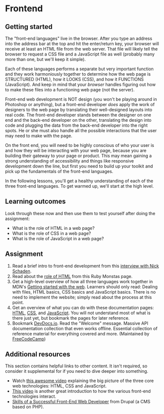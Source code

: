 # Frontend

## Getting started

The "front-end languages" live in the browser. After you type an address into the address bar at the top and hit the enter/return key, your browser will receive at least an HTML file from the web server. That file will likely tell the browser to request a CSS file and a JavaScript file as well \(probably many more than one, but we'll keep it simple\).

Each of these languages performs a separate but very important function and they work harmoniously together to determine how the web page is STRUCTURED \(HTML\), how it LOOKS \(CSS\), and how it FUNCTIONS \(JavaScript\). And keep in mind that your _browser_ handles figuring out how to make these files into a functioning web page \(not the server\).

Front-end web development is NOT design \(you won't be playing around in Photoshop or anything\), but a front-end developer _does_ apply the work of designers to the web page by translating their well-designed layouts into real code. The front-end developer stands between the designer on one end and the back-end developer on the other, translating the design into code and plugging the data from the back-end developer into the right spots. He or she must also handle all the possible interactions that the user may need to make with the page.

On the front end, you will need to be highly conscious of who your user is and how they will be interacting with your web page, because you are building their gateway to your page or product. This may mean gaining a strong understanding of accessibility and things like responsive development down the line, but first you need to build up your toolkit and pick up the fundamentals of the front-end languages.

In the following lessons, you'll get a healthy understanding of each of the three front-end languages. To get warmed up, we'll start at the high level.

## Learning outcomes

Look through these now and then use them to test yourself after doing the assignment:

* What is the role of HTML in a web page?
* What is the role of CSS in a web page?
* What is the role of JavaScript in a web page?

## Assignment

1. Read a brief intro to front-end development from this [interview with Nick Schaden](https://web.archive.org/web/20200601022721/https://generalassemb.ly/blog/what-is-front-end-web-development/).
2. Read about the [role of HTML](https://webapps-for-beginners.rubymonstas.org/html.html) from this Ruby Monstas page.
3. Get a high-level overview of how all three languages work together in MDN's [Getting started with the web](https://developer.mozilla.org/en-US/Learn/Getting_started_with_the_web). Learners should only read: Dealing with files, HTML basics, CSS basics and JavaScript basics. There is no need to implement the website; simply read about the process at this point.
4. Get an overview of what you can do with these documentation pages: [HTML](https://developer.mozilla.org/en-US/docs/Web/HTML/Element), [CSS](https://developer.mozilla.org/en-US/docs/Web/CSS/Reference#Keyword_index), and [JavaScript](https://developer.mozilla.org/en-US/docs/Web/JavaScript/Reference). You will not understand most of what is there just yet, but bookmark the pages for later reference.
5. Bookmark [DevDocs.io](https://devdocs.io/). Read the "Welcome" message. Massive API documentation collection that even works offline. Essential collection of reference material for everything covered and more. \(Maintained by [FreeCodeCamp](https://www.freecodecamp.org/)\)

## Additional resources

This section contains helpful links to other content. It isn't required, so consider it supplemental for if you need to dive deeper into something.

* Watch [this awesome video](https://www.youtube.com/watch?v=gT0Lh1eYk78) explaining the big picture of the three core web technologies: HTML, CSS and JavaScript.
* [This video](https://www.youtube.com/watch?v=BANChTkxYYY&list=PLwqG3V3cExWpCgHOcLEKg6z-InpjHr7MB) is another great introduction to how the various front-end technologies interact.
* [Skills of a Successful Front-End Web Developer](https://web.archive.org/web/20151110193658/https://www.drupal.org/node/1245650) from Drupal \(a CMS based on PHP\).

